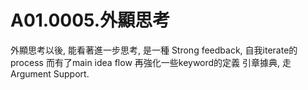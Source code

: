 # A01.0005.外顯思考

外顯思考以後, 能看著進一步思考,
是一種 Strong feedback,
自我iterate的process
而有了main idea flow
再強化一些keyword的定義
引章據典, 走 Argument Support. 
